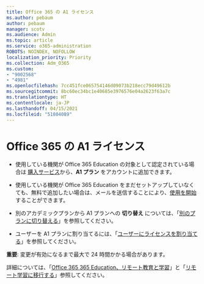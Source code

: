 ```yaml
---
title: Office 365 の A1 ライセンス
ms.author: pebaum
author: pebaum
manager: scotv
ms.audience: Admin
ms.topic: article
ms.service: o365-administration
ROBOTS: NOINDEX, NOFOLLOW
localization_priority: Priority
ms.collection: Adm_O365
ms.custom:
- "9002568"
- "4981"
ms.openlocfilehash: 7cc451fce065754146d09073b218ecc79d49612b
ms.sourcegitcommit: 8bc60ec34bc1e40685e3976576e04a2623f63a7c
ms.translationtype: HT
ms.contentlocale: ja-JP
ms.lasthandoff: 04/15/2021
ms.locfileid: "51804089"
---
```

# <a name="a1-license-for-office-365"></a>Office 365 の A1 ライセンス

- 使用している機関が Office 365 Education の対象として認定されている場合は [購入サービス](https://docs.microsoft.com/microsoft-365/commerce/buy-another-subscription#buy-another-subscription)から、**A1 プラン** をアカウントに追加できます。

- 使用している機関が Office 365 Education をまだセットアップしていなくても、無料で追加したい場合は、メールを送信することにより、[使用を開始](https://www.microsoft.com/education/products/office)することができます。

- 別のアカデミックプランから A1 プランへの **切り替え** については、「[別のプランに切り替える](https://docs.microsoft.com/microsoft-365/commerce/subscriptions/switch-plans-manually)」を参照してください。

- ユーザーを A1 プランに割り当てるには、「[ユーザーにライセンスを割り当てる](https://docs.microsoft.com/microsoft-365/admin/manage/assign-licenses-to-users)」を参照してください。

**重要**: 変更が有効になるまで最大で 24 時間かかる場合があります。

詳細については、「[Office 365 365 Education、リモート教育と学習](https://support.office.com/article/remote-teaching-and-learning-in-office-365-education-f651ccae-7b65-478b-8366-51bb884025c4)」と「[リモート学習に移行する](https://www.microsoft.com/education/remote-learning)」参照してください。

